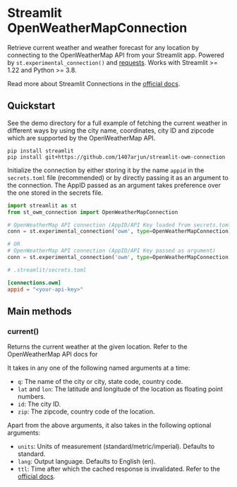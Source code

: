 # Streamlit OpenWeatherMapConnection

Retrieve current weather and weather forecast for any location by connecting to the OpenWeatherMap API from your Streamlit app. Powered by `st.experimental_connection()` and [requests](https://pypi.org/project/requests/). Works with Streamlit >= 1.22 and Python >= 3.8.

Read more about Streamlit Connections in the [official docs](https://docs.streamlit.io/library/api-reference/connections).

## Quickstart
See the demo directory for a full example of fetching the current weather in different ways by using the city name, coordinates, city ID and zipcode which are supported by the OpenWeatherMap API.
```
pip install streamlit
pip install git+https://github.com/1407arjun/streamlit-owm-connection
```

Initialize the connection by either storing it by the name `appid` in the `secrets.toml` file (recommended) or by directly passing it as an argument to the connection. The AppID passed as an argument takes preference over the one stored in the secrets file.
``` py
import streamlit as st
from st_owm_connection import OpenWeatherMapConnection

# OpenWeatherMap API connection (AppID/API Key loaded from secrets.toml)
conn = st.experimental_connection('owm', type=OpenWeatherMapConnection)

# OR
# OpenWeatherMap API connection (AppID/API Key passed as argument)
conn = st.experimental_connection('owm', type=OpenWeatherMapConnection, appid="<your-api-key>")
```
``` toml
# .streamlit/secrets.toml

[connections.owm]
appid = "<your-api-key>"
```

## Main methods

### current()
Returns the current weather at the given location. Refer to the OpenWeatherMap API docs for 

It takes in any one of the following named arguments at a time:
- `q`: The name of the city or city, state code, country code.
- `lat` and `lon`: The latitude and longitude of the location as floating point numbers.
- `id`: The city ID.
- `zip`: The zipcode, country code of the location.

Apart from the above arguments, it also takes in the following optional arguments:
- `units`: Units of measurement (standard/metric/imperial). Defaults to standard.
- `lang`: Output language. Defaults to English (en).
- `ttl`: Time after which the cached response is invalidated. Refer to the [official docs](https://docs.streamlit.io/library/api-reference/performance/st.cache_data).
